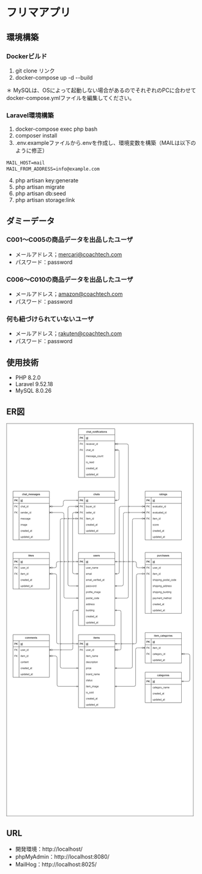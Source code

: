 # フリマアプリ

## 環境構築
### Dockerビルド
1. git clone リンク
2. docker-compose up -d --build

＊ MySQLは、OSによって起動しない場合があるのでそれぞれのPCに合わせてdocker-compose.ymlファイルを編集してください。

### Laravel環境構築
1. docker-compose exec php bash
2. composer install
3. .env.exampleファイルから.envを作成し、環境変数を構築（MAILは以下のように修正）
````
MAIL_HOST=mail
MAIL_FROM_ADDRESS=info@example.com
````
4. php artisan key:generate
5. php artisan migrate
6. php artisan db:seed
7. php artisan storage:link

## ダミーデータ
### C001～C005の商品データを出品したユーザ
- メールアドレス；mercari@coachtech.com
- パスワード：password
### C006～C010の商品データを出品したユーザ
- メールアドレス；amazon@coachtech.com
- パスワード：password
### 何も紐づけられていないユーザ
- メールアドレス；rakuten@coachtech.com
- パスワード：password

## 使用技術
- PHP 8.2.0
- Laravel 9.52.18
- MySQL 8.0.26

## ER図
![ER diagram of the contact form](flea-market.drawio.png)

## URL
- 開発環境：http://localhost/
- phpMyAdmin：http://localhost:8080/
- MailHog：http://localhost:8025/
